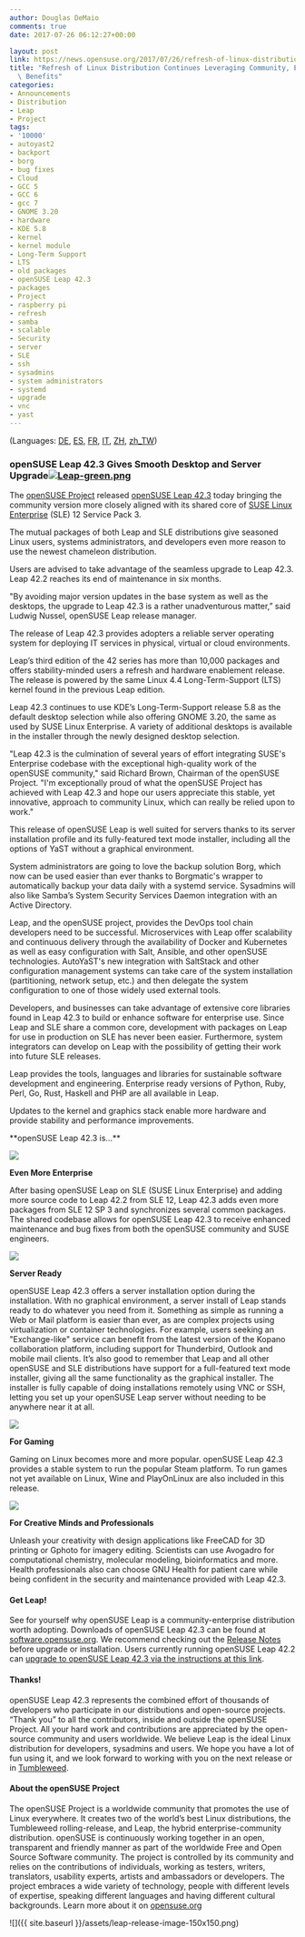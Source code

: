 ```yaml
---
author: Douglas DeMaio
comments: true
date: 2017-07-26 06:12:27+00:00

layout: post
link: https://news.opensuse.org/2017/07/26/refresh-of-linux-distribution-continues-leveraging-community-enterprise-benefits/
title: "Refresh of Linux Distribution Continues Leveraging Community, Enterprise\
  \ Benefits"
categories:
- Announcements
- Distribution
- Leap
- Project
tags:
- '10000'
- autoyast2
- backport
- borg
- bug fixes
- Cloud
- GCC 5
- GCC 6
- gcc 7
- GNOME 3.20
- hardware
- KDE 5.8
- kernel
- kernel module
- Long-Term Support
- LTS
- old packages
- openSUSE Leap 42.3
- packages
- Project
- raspberry pi
- refresh
- samba
- scalable
- Security
- server
- SLE
- ssh
- sysadmins
- system administrators
- systemd
- upgrade
- vnc
- yast
---
```





(Languages: [DE](http://de.opensuse.org/Release_Ank%C3%BCndigung_42.3), [ES](http://es.opensuse.org/openSUSE:Anuncio_de_la_publicaci%C3%B3n_de_la_versi%C3%B3n_Leap_42.3), [FR](http://fr.opensuse.org/Annonce_de_version_42.3), [IT](http://it.opensuse.org/Annuncio_di_rilascio_versione_42.3), [ZH](http://zh.opensuse.org/%E5%8F%91%E8%A1%8C%E5%85%AC%E5%91%8A_42.3), [zh_TW](http://zh-tw.opensuse.org/Release_announcement_42.3))


### **openSUSE Leap 42.3 Gives Smooth Desktop and Server Upgrade[![Leap-green.png](https://en.opensuse.org/images/0/0e/Leap-green.png)](https://en.opensuse.org/File:Leap-green.png)**


The [openSUSE Project](https://www.opensuse.org/) released [openSUSE Leap 42.3](https://software.opensuse.org/distributions/leap) today bringing the community version more closely aligned with its shared core of [SUSE Linux Enterprise](https://www.suse.com/products/server/) (SLE) 12 Service Pack 3.

The mutual packages of both Leap and SLE distributions give seasoned Linux users, systems administrators, and developers even more reason to use the newest chameleon distribution.

Users are advised to take advantage of the seamless upgrade to Leap 42.3. Leap 42.2 reaches its end of maintenance in six months.

"By avoiding major version updates in the base system as well as the desktops, the upgrade to Leap 42.3 is a rather unadventurous matter,” said Ludwig Nussel, openSUSE Leap release manager.

The release of Leap 42.3 provides adopters a reliable server operating system for deploying IT services in physical, virtual or cloud environments.

Leap’s third edition of the 42 series has more than 10,000 packages and offers stability-minded users a refresh and hardware enablement release. The release is powered by the same Linux 4.4 Long-Term-Support (LTS) kernel found in the previous Leap edition.

Leap 42.3 continues to use KDE’s Long-Term-Support release 5.8 as the default desktop selection while also offering GNOME 3.20, the same as used by SUSE Linux Enterprise. A variety of additional desktops is available in the installer through the newly designed desktop selection.

"Leap 42.3 is the culmination of several years of effort integrating SUSE's Enterprise codebase with the exceptional high-quality work of the openSUSE community," said Richard Brown, Chairman of the openSUSE Project. "I'm exceptionally proud of what the openSUSE Project has achieved with Leap 42.3 and hope our users appreciate this stable, yet innovative, approach to community Linux, which can really be relied upon to work."

This release of openSUSE Leap is well suited for servers thanks to its server installation profile and its fully-featured text mode installer, including all the options of YaST without a graphical environment.

System administrators are going to love the backup solution Borg, which now can be used easier than ever thanks to Borgmatic's wrapper to automatically backup your data daily with a systemd service. Sysadmins will also like Samba’s System Security Services Daemon integration with an Active Directory.

Leap, and the openSUSE project, provides the DevOps tool chain developers need to be successful. Microservices with Leap offer scalability and continuous delivery through the availability of Docker and Kubernetes as well as easy configuration with Salt, Ansible, and other openSUSE technologies. AutoYaST's new integration with SaltStack and other configuration management systems can take care of the system installation (partitioning, network setup, etc.) and then delegate the system configuration to one of those widely used external tools.

Developers, and businesses can take advantage of extensive core libraries found in Leap 42.3 to build or enhance software for enterprise use. Since Leap and SLE share a common core, development with packages on Leap for use in production on SLE has never been easier. Furthermore, system integrators can develop on Leap with the possibility of getting their work into future SLE releases.

Leap provides the tools, languages and libraries for sustainable software development and engineering. Enterprise ready versions of Python, Ruby, Perl, Go, Rust, Haskell and PHP are all available in Leap.

Updates to the kernel and graphics stack enable more hardware and provide stability and performance improvements.
<!-- more -->**openSUSE Leap 42.3 is...**





![](https://en.opensuse.org/images/thumb/3/30/Icon-wiki.png/48px-Icon-wiki.png)






**Even More Enterprise**

After basing openSUSE Leap on SLE (SUSE Linux Enterprise) and adding more source code to Leap 42.2 from SLE 12, Leap 42.3 adds even more packages from SLE 12 SP 3 and synchronizes several common packages. The shared codebase allows for openSUSE Leap 42.3 to receive enhanced maintenance and bug fixes from both the openSUSE community and SUSE engineers.









![](https://en.opensuse.org/images/thumb/7/7e/Icon-network.png/48px-Icon-network.png)






**Server Ready**

openSUSE Leap 42.3 offers a server installation option during the installation. With no graphical environment, a server install of Leap stands ready to do whatever you need from it. Something as simple as running a Web or Mail platform is easier than ever, as are complex projects using virtualization or container technologies. For example, users seeking an "Exchange-like" service can benefit from the latest version of the Kopano collaboration platform, including support for Thunderbird, Outlook and mobile mail clients. It’s also good to remember that Leap and all other openSUSE and SLE distributions have support for a full-featured text mode installer, giving all the same functionality as the graphical installer. The installer is fully capable of doing installations remotely using VNC or SSH, letting you set up your openSUSE Leap server without needing to be anywhere near it at all.









![](https://en.opensuse.org/images/thumb/d/d0/Icon-distribution.png/48px-Icon-distribution.png)






**For Gaming**

Gaming on Linux becomes more and more popular. openSUSE Leap 42.3 provides a stable system to run the popular Steam platform. To run games not yet available on Linux, Wine and PlayOnLinux are also included in this release.









![](https://en.opensuse.org/images/thumb/6/66/Icon-new.png/48px-Icon-new.png)






**For Creative Minds and Professionals**

Unleash your creativity with design applications like FreeCAD for 3D printing or Gphoto for imagery editing. Scientists can use Avogadro for computational chemistry, molecular modeling, bioinformatics and more. Health professionals also can choose GNU Health for patient care while being confident in the security and maintenance provided with Leap 42.3.






#### Get Leap!


See for yourself why openSUSE Leap is a community-enterprise distribution worth adopting. Downloads of openSUSE Leap 42.3 can be found at [software.opensuse.org](https://software.opensuse.org/distributions/leap). We recommend checking out the [Release Notes](https://doc.opensuse.org/release-notes/x86_64/openSUSE/Leap/42.3/) before upgrade or installation. Users currently running openSUSE Leap 42.2 can [upgrade to openSUSE Leap 42.3 via the instructions at this link](https://en.opensuse.org/Upgrade).


#### Thanks!


openSUSE Leap 42.3 represents the combined effort of thousands of developers who participate in our distributions and open-source projects. “Thank you” to all the contributors, inside and outside the openSUSE Project. All your hard work and contributions are appreciated by the open-source community and users worldwide. We believe Leap is the ideal Linux distribution for developers, sysadmins and users. We hope you have a lot of fun using it, and we look forward to working with you on the next release or in [Tumbleweed](https://en.opensuse.org/Tumbleweed).


#### About the openSUSE Project


The openSUSE Project is a worldwide community that promotes the use of Linux everywhere. It creates two of the world’s best Linux distributions, the Tumbleweed rolling-release, and Leap, the hybrid enterprise-community distribution. openSUSE is continuously working together in an open, transparent and friendly manner as part of the worldwide Free and Open Source Software community. The project is controlled by its community and relies on the contributions of individuals, working as testers, writers, translators, usability experts, artists and ambassadors or developers. The project embraces a wide variety of technology, people with different levels of expertise, speaking different languages and having different cultural backgrounds. Learn more about it on [opensuse.org](http://www.opensuse.org)

![]({{ site.baseurl }}/assets/leap-release-image-150x150.png)















		
